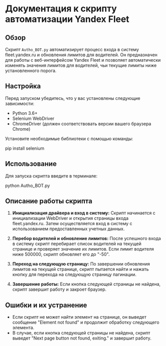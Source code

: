 # Документация к скрипту автоматизации Yandex Fleet

## Обзор

Скрипт `Autho_BOT.py` автоматизирует процесс входа в систему fleet.yandex.ru и обновления лимитов для водителей. Он предназначен для работы с веб-интерфейсом Yandex Fleet и позволяет автоматически изменять значения лимитов для водителей, чьи текущие лимиты ниже установленного порога.

## Настройка

Перед запуском убедитесь, что у вас установлены следующие зависимости:
- Python 3.6+
- Selenium WebDriver
- ChromeDriver (должен соответствовать версии вашего браузера Chrome)

Установите необходимые библиотеки с помощью команды:

pip install selenium


## Использование

Для запуска скрипта введите в терминале:

python Autho_BOT.py


## Описание работы скрипта

1. **Инициализация драйвера и вход в систему:**
   Скрипт начинается с инициализации WebDriver и открытия страницы входа fleet.yandex.ru. Затем осуществляется вход в систему с использованием предоставленных учетных данных.

2. **Перебор водителей и обновление лимитов:**
   После успешного входа в систему скрипт перебирает список водителей на текущей странице и проверяет значение их лимитов. Если лимит водителя ниже 500000, скрипт обновляет его до "-50".

3. **Переход на следующую страницу:**
   По завершении обновления лимитов на текущей странице, скрипт пытается найти и нажать кнопку для перехода на следующую страницу пагинации.

4. **Завершение работы:**
   Если кнопка следующей страницы не найдена, скрипт завершит работу и закроет браузер.

## Ошибки и их устранение

- Если скрипт не может найти элемент на странице, он выведет сообщение "Element not found" и продолжит обработку следующего элемента.
- В случае, если кнопка следующей страницы не найдена, скрипт выведет "Next page button not found, exiting." и завершит работу.



